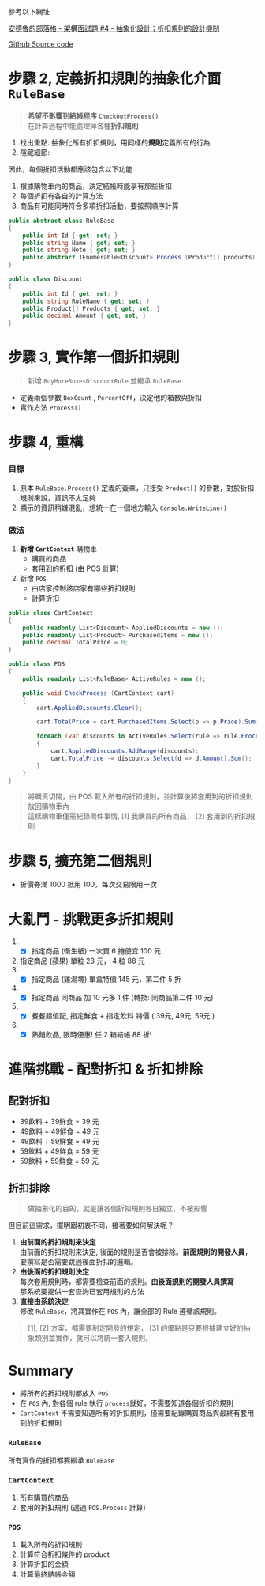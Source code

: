 ﻿參考以下網址

[安德魯的部落格 - 架構面試題 #4 - 抽象化設計；折扣規則的設計機制](https://columns.chicken-house.net/2020/03/10/interview-abstraction/#%E5%95%8F%E9%A1%8C-%E6%8A%98%E6%89%A3%E6%A9%9F%E5%88%B6%E5%88%B0%E5%BA%95%E6%9C%89%E5%A4%9A%E9%9B%A3%E6%90%9E)

[Github Source code](https://github.com/andrew0928/Andrew.DiscountDemo)

# 步驟 2, 定義折扣規則的抽象化介面 `RuleBase`

> **希望不影響到結帳程序 `CheckoutProcess()`**   
> 在計算過程中能處理掉各種**折扣規則**

1. 找出重點: 抽象化所有折扣規則，用同樣的**規則**定義所有的行為
2. 隱藏細節:

因此，每個折扣活動都應該包含以下功能   

1. 根據購物車內的商品，決定結帳時能享有那些折扣
2. 每個折扣有各自的計算方法
3. 商品有可能同時符合多項折扣活動，要按照順序計算

```csharp
public abstract class RuleBase
{
    public int Id { get; set; }
    public string Name { get; set; }
    public string Note { get; set; }
    public abstract IEnumerable<Discount> Process (Product[] products);
}

public class Discount
{
    public int Id { get; set; }
    public string RuleName { get; set; }
    public Product[] Products { get; set; }
    public decimal Amount { get; set; }
}
```

# 步驟 3, 實作第一個折扣規則

> 新增 `BuyMoreBoxesDiscountRule` 並繼承 `RuleBase`

* 定義兩個參數 `BoxCount` , `PercentOff`，決定他的箱數與折扣
* 實作方法 `Process()`

# 步驟 4, 重構

### 目標

1. 原本 `RuleBase.Process()` 定義的簽章，只接受 `Product[]` 的參數，對於折扣規則來說，資訊不太足夠
2. 顯示的資訊稍嫌混亂，想統一在一個地方輸入 `Console.WriteLine()`

### 做法

1. **新增 `CartContext`** 購物車
    * 購買的商品
    * 套用到的折扣 (由 POS 計算)
2. 新增 `POS`
    * 由店家控制該店家有哪些折扣規則
    * 計算折扣

```csharp
public class CartContext
{
    public readonly List<Discount> AppliedDiscounts = new ();
    public readonly List<Product> PurchasedItems = new ();
    public decimal TotalPrice = 0;
}

public class POS
{
    public readonly List<RuleBase> ActiveRules = new ();

    public void CheckProcess (CartContext cart)
    {
        cart.AppliedDiscounts.Clear();

        cart.TotalPrice = cart.PurchasedItems.Select(p => p.Price).Sum();

        foreach (var discounts in ActiveRules.Select(rule => rule.Process(cart)))
        {
            cart.AppliedDiscounts.AddRange(discounts);
            cart.TotalPrice -= discounts.Select(d => d.Amount).Sum();
        }
    }
}
```

> 將職責切開，由 POS 載入所有的折扣規則，並計算後將套用到的折扣規則放回購物車內  
> 這樣購物車僅需紀錄兩件事情, [1] 我購買的所有商品， [2] 套用到的折扣規則


# 步驟 5, 擴充第二個規則
* 折價券滿 1000 抵用 100，每次交易限用一次

# 大亂鬥 - 挑戰更多折扣規則
1. - [x] 指定商品 (衛生紙) 一次買 6 捲便宜 100 元
2. 指定商品 (蘋果) 單粒 23 元， 4 粒 88 元
3. - [x] 指定商品 (雞湯塊) 單盒特價 145 元，第二件 5 折
4. - [x] 指定商品 同商品 加 10 元多 1 件 (轉換: 同商品第二件 10 元)
5. - [x] 餐餐超值配, 指定鮮食 + 指定飲料 特價 ( 39元, 49元, 59元 )
6. - [x] 熱銷飲品, 限時優惠! 任 2 箱結帳 88 折!

# 進階挑戰 - 配對折扣 & 折扣排除

## 配對折扣

* 39飲料 + 39鮮食 = 39 元
* 49飲料 + 49鮮食 = 49 元
* 49飲料 + 59鮮食 = 49 元
* 59飲料 + 49鮮食 = 59 元
* 59飲料 + 59鮮食 = 59 元

## 折扣排除

> 做抽象化的目的，就是讓各個折扣規則各自獨立，不被影響

但目前這需求，擺明跟初衷不同，接著要如何解決呢？
1. **由前面的折扣規則來決定**  
   由前面的折扣規則來決定, 後面的規則是否會被排除。**前面規則的開發人員**，要撰寫是否需要跳過後面折扣的邏輯。
2. **由後面的折扣規則決定**  
   每次套用規則時，都需要檢查前面的規則。**由後面規則的開發人員撰寫**    
   那系統要提供一套查詢已套用規則的方法
3. **直接由系統決定**  
   修改 `RuleBase`，將其實作在 `POS` 內，讓全部的 Rule 遵循該規則。

> [1], [2] 方案，都需要制定開發的規定， [3] 的優點是只要根據建立好的抽象類別並實作，就可以將統一套入規則。


# Summary

* 將所有的折扣規則都放入 `POS`
* 在 `POS` 內, 對各個 rule 執行 `process`就好，不需要知道各個折扣的規則
* `CartContext` 不需要知道所有的折扣規則，僅需要紀錄購買商品與最終有套用到的折扣規則

### `RuleBase`
所有實作的折扣都要繼承 `RuleBase`

### `CartContext`
1. 所有購買的商品
2. 套用的折扣規則 (透過 `POS.Process` 計算)

### `POS`
1. 載入所有的折扣規則
2. 計算符合折扣條件的 product
3. 計算折扣的金額 
4. 計算最終結帳金額
